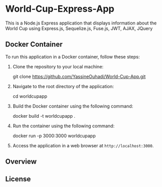 # World-Cup-Express-App
This is a Node.js Express application that displays information about the World Cup using Express.js, Sequelize.js, Fuse.js, JWT, AJAX, JQuery

## Docker Container

To run this application in a Docker container, follow these steps:

1. Clone the repository to your local machine:

   git clone https://github.com/YassineOuhadi/World-Cup-App.git
   
2. Navigate to the root directory of the application:

   cd worldcupapp
   
   
3. Build the Docker container using the following command:

   docker build -t worldcupapp .
   
4. Run the container using the following command:

   docker run -p 3000:3000 worldcupapp
   
5. Access the application in a web browser at `http://localhost:3000`.

## Overview
## License
